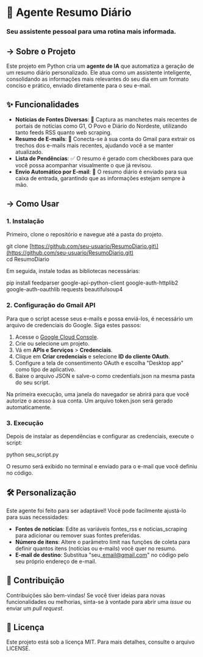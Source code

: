 # **🤖 Agente Resumo Diário**

### **Seu assistente pessoal para uma rotina mais informada.**

## **-> Sobre o Projeto**

Este projeto em Python cria um **agente de IA** que automatiza a geração de um resumo diário personalizado. Ele atua como um assistente inteligente, consolidando as informações mais relevantes do seu dia em um formato conciso e prático, enviado diretamente para o seu e-mail.

## **✨ Funcionalidades**

* **Notícias de Fontes Diversas**: 📰 Captura as manchetes mais recentes de portais de notícias como G1, O Povo e Diário do Nordeste, utilizando tanto feeds RSS quanto web scraping.  
* **Resumo de E-mails**: 📧 Conecta-se à sua conta do Gmail para extrair os trechos dos e-mails mais recentes, ajudando você a se manter atualizado.  
* **Lista de Pendências**: ✅ O resumo é gerado com checkboxes para que você possa acompanhar visualmente o que já revisou.  
* **Envio Automático por E-mail**: 🚀 O resumo diário é enviado para sua caixa de entrada, garantindo que as informações estejam sempre à mão.

## **-> Como Usar**

### **1\. Instalação**

Primeiro, clone o repositório e navegue até a pasta do projeto.

git clone \[https://github.com/seu-usuario/ResumoDiario.git\](https://github.com/seu-usuario/ResumoDiario.git)  
cd ResumoDiario

Em seguida, instale todas as bibliotecas necessárias:

pip install feedparser google-api-python-client google-auth-httplib2 google-auth-oauthlib requests beautifulsoup4

### **2\. Configuração do Gmail API**

Para que o script acesse seus e-mails e possa enviá-los, é necessário um arquivo de credenciais do Google. Siga estes passos:

1. Acesse o [Google Cloud Console](https://console.cloud.google.com/).  
2. Crie ou selecione um projeto.  
3. Vá em **APIs e Serviços** \> **Credenciais**.  
4. Clique em **Criar credenciais** e selecione **ID do cliente OAuth**.  
5. Configure a tela de consentimento OAuth e escolha "Desktop app" como tipo de aplicativo.  
6. Baixe o arquivo JSON e salve-o como credentials.json na mesma pasta do seu script.

Na primeira execução, uma janela do navegador se abrirá para que você autorize o acesso à sua conta. Um arquivo token.json será gerado automaticamente.

### **3\. Execução**

Depois de instalar as dependências e configurar as credenciais, execute o script:

python seu\_script.py

O resumo será exibido no terminal e enviado para o e-mail que você definiu no código.

## **🛠️ Personalização**

Este agente foi feito para ser adaptável\! Você pode facilmente ajustá-lo para suas necessidades:

* **Fontes de notícias**: Edite as variáveis fontes\_rss e noticias\_scraping para adicionar ou remover suas fontes preferidas.  
* **Número de itens**: Altere o parâmetro limit nas funções de coleta para definir quantos itens (notícias ou e-mails) você quer no resumo.  
* **E-mail de destino**: Substitua "seu\_email@gmail.com" no código pelo seu próprio endereço de e-mail.

## **🤝 Contribuição**

Contribuições são bem-vindas\! Se você tiver ideias para novas funcionalidades ou melhorias, sinta-se à vontade para abrir uma *issue* ou enviar um *pull request*.

## **📜 Licença**

Este projeto está sob a licença MIT. Para mais detalhes, consulte o arquivo LICENSE.

